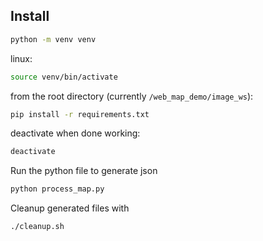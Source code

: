 ## Install

```bash
python -m venv venv
```

linux:

```bash
source venv/bin/activate
```

from the root directory (currently `/web_map_demo/image_ws`):

```bash
pip install -r requirements.txt
```

deactivate when done working:

```bash
deactivate
```

Run the python file to generate json

```bash
python process_map.py
```

Cleanup generated files with

```bash
./cleanup.sh
```
